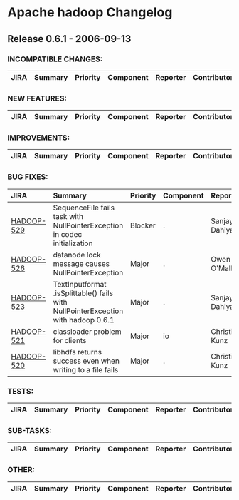 
<!---
# Licensed to the Apache Software Foundation (ASF) under one
# or more contributor license agreements.  See the NOTICE file
# distributed with this work for additional information
# regarding copyright ownership.  The ASF licenses this file
# to you under the Apache License, Version 2.0 (the
# "License"); you may not use this file except in compliance
# with the License.  You may obtain a copy of the License at
#
#     http://www.apache.org/licenses/LICENSE-2.0
#
# Unless required by applicable law or agreed to in writing, software
# distributed under the License is distributed on an "AS IS" BASIS,
# WITHOUT WARRANTIES OR CONDITIONS OF ANY KIND, either express or implied.
# See the License for the specific language governing permissions and
# limitations under the License.
-->
# Apache hadoop Changelog

## Release 0.6.1 - 2006-09-13

### INCOMPATIBLE CHANGES:

| JIRA | Summary | Priority | Component | Reporter | Contributor |
|:---- |:---- | :--- |:---- |:---- |:---- |


### NEW FEATURES:

| JIRA | Summary | Priority | Component | Reporter | Contributor |
|:---- |:---- | :--- |:---- |:---- |:---- |


### IMPROVEMENTS:

| JIRA | Summary | Priority | Component | Reporter | Contributor |
|:---- |:---- | :--- |:---- |:---- |:---- |


### BUG FIXES:

| JIRA | Summary | Priority | Component | Reporter | Contributor |
|:---- |:---- | :--- |:---- |:---- |:---- |
| [HADOOP-529](https://issues.apache.org/jira/browse/HADOOP-529) | SequenceFile fails task with NullPointerException in codec initialization |  Blocker | . | Sanjay Dahiya | Owen O'Malley |
| [HADOOP-526](https://issues.apache.org/jira/browse/HADOOP-526) | datanode lock message causes NullPointerException |  Major | . | Owen O'Malley | Milind Bhandarkar |
| [HADOOP-523](https://issues.apache.org/jira/browse/HADOOP-523) | TextInputformat .isSplittable() fails with NullPointerException with hadoop 0.6.1 |  Major | . | Sanjay Dahiya | Owen O'Malley |
| [HADOOP-521](https://issues.apache.org/jira/browse/HADOOP-521) | classloader problem for clients |  Major | io | Christian Kunz | Owen O'Malley |
| [HADOOP-520](https://issues.apache.org/jira/browse/HADOOP-520) | libhdfs returns success even when writing to a file fails |  Major | . | Christian Kunz | Arun C Murthy |


### TESTS:

| JIRA | Summary | Priority | Component | Reporter | Contributor |
|:---- |:---- | :--- |:---- |:---- |:---- |


### SUB-TASKS:

| JIRA | Summary | Priority | Component | Reporter | Contributor |
|:---- |:---- | :--- |:---- |:---- |:---- |


### OTHER:

| JIRA | Summary | Priority | Component | Reporter | Contributor |
|:---- |:---- | :--- |:---- |:---- |:---- |


